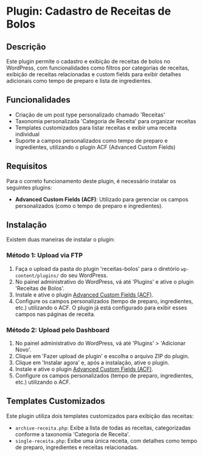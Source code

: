 # Plugin: Cadastro de Receitas de Bolos

## Descrição
Este plugin permite o cadastro e exibição de receitas de bolos no WordPress, com funcionalidades como filtros por categorias de receitas, exibição de receitas relacionadas e custom fields para exibir detalhes adicionais como tempo de preparo e lista de ingredientes.

## Funcionalidades
- Criação de um post type personalizado chamado 'Receitas'
- Taxonomia personalizada 'Categoria de Receita' para organizar receitas
- Templates customizados para listar receitas e exibir uma receita individual
- Suporte a campos personalizados como tempo de preparo e ingredientes, utilizando o plugin ACF (Advanced Custom Fields)

## Requisitos
Para o correto funcionamento deste plugin, é necessário instalar os seguintes plugins:

- **Advanced Custom Fields (ACF)**: Utilizado para gerenciar os campos personalizados (como o tempo de preparo e ingredientes).

## Instalação
Existem duas maneiras de instalar o plugin:

### Método 1: Upload via FTP
1. Faça o upload da pasta do plugin 'receitas-bolos' para o diretório `wp-content/plugins/` do seu WordPress.
2. No painel administrativo do WordPress, vá até 'Plugins' e ative o plugin 'Receitas de Bolos'.
3. Instale e ative o plugin [Advanced Custom Fields (ACF)](https://wordpress.org/plugins/advanced-custom-fields/).
4. Configure os campos personalizados (tempo de preparo, ingredientes, etc.) utilizando o ACF. O plugin já está configurado para exibir esses campos nas páginas de receita.

### Método 2: Upload pelo Dashboard
1. No painel administrativo do WordPress, vá até 'Plugins' > 'Adicionar Novo'.
2. Clique em 'Fazer upload de plugin' e escolha o arquivo ZIP do plugin.
3. Clique em 'Instalar agora' e, após a instalação, ative o plugin.
4. Instale e ative o plugin [Advanced Custom Fields (ACF)](https://wordpress.org/plugins/advanced-custom-fields/).
5. Configure os campos personalizados (tempo de preparo, ingredientes, etc.) utilizando o ACF.

## Templates Customizados
Este plugin utiliza dois templates customizados para exibição das receitas:

- `archive-receita.php`: Exibe a lista de todas as receitas, categorizadas conforme a taxonomia 'Categoria de Receita'.
- `single-receita.php`: Exibe uma única receita, com detalhes como tempo de preparo, ingredientes e receitas relacionadas.
